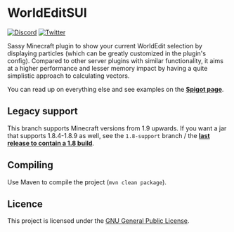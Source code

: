 # WorldEditSUI
[![Discord](https://img.shields.io/discord/489135856284729384.svg?label=Discord&logo=discord&logoColor=fff)](https://discord.gg/vGCUzHq)
[![Twitter](https://img.shields.io/twitter/follow/KennyTVN.svg?label=Twitter)](https://twitter.com/KennyTVN)

Sassy Minecraft plugin to show your current WorldEdit selection by displaying particles (which can be greatly customized in the plugin's config).
Compared to other server plugins with similar functionality, it aims at a higher performance and lesser memory impact by having a quite simplistic approach to calculating vectors.

You can read up on everything else and see examples on the [**Spigot page**](https://www.spigotmc.org/resources/worldeditsui.60726/).

## Legacy support
This branch supports Minecraft versions from 1.9 upwards.
If you want a jar that supports 1.8.4-1.8.9 as well, see the `1.8-support` branch / the [**last release to contain a 1.8 build**](https://github.com/KennyTV/WorldEditSUI/releases/tag/1.6.1).

## Compiling
Use Maven to compile the project (`mvn clean package`).

## Licence
This project is licensed under the [GNU General Public License](http://www.gnu.org/licenses/gpl-3.0).